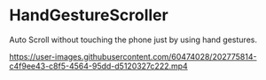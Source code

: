 # HandGestureScroller

Auto Scroll without touching the phone just by using hand gestures.

https://user-images.githubusercontent.com/60474028/202775814-c4f9ee43-c8f5-4564-95dd-d5120327c222.mp4

